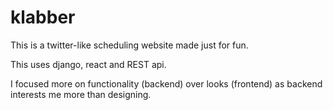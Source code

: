 # klabber
This is a twitter-like scheduling website made just for fun.

This uses django, react and REST api.

I focused more on functionality (backend) over looks (frontend) as backend interests me more than designing.